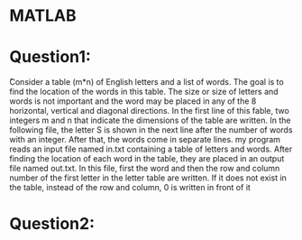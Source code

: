 # MATLAB 
# Question1:
ًConsider a table (m*n) of English letters and a list of words. The goal is to find the location of the words in this table. 
The size or size of letters and words is not important and the word may be placed in any of the 8 horizontal, vertical and diagonal directions.
In the first line of this fable, two integers m and n that indicate the dimensions of the table are written.
In the following file, the letter S is shown in the next line after the number of words with an integer. After that, the words come in separate lines.
my program reads an input file named in.txt containing a table of letters and words. After finding the location of each word in the table, they are placed in an output file named out.txt.
In this file, first the word and then the row and column number of the first letter in the letter table are written.
If it does not exist in the table, instead of the row and column, 0 is written in front of it
# Question2:

